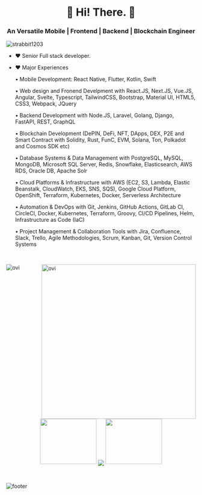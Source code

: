 <h1 align="center">👋 Hi! There. 👋</h1>
<h3 align="center">An Versatile Mobile | Frontend | Backend | Blockchain Engineer</h3>

<p align="left"> <img src="https://komarev.com/ghpvc/?username=strabbit1203&label=Profile%20views&color=0e75b6&style=flat" alt="strabbit1203" /> </p>

- ❤ Senior Full stack developer.

- ❤ Major Experiences

    • Mobile Development: React Native, Flutter, Kotlin, Swift

    • Web design and Fronend Develpment with React.JS, Next.JS, Vue.JS, Angular, Svelte, Typescript, TailwindCSS, Bootstrap, Material UI, HTML5, CSS3, Webpack, JQuery
  
    • Backend Development with Node.JS, Laravel, Golang, Django, FastAPI, REST, GraphQL

    • Blockchain Development (DePIN, DeFi, NFT, DApps, DEX, P2E and Smart Contract with Solidity, Rust, FunC, EVM, Solana, Ton, Polkadot and Cosmos SDK etc)

    • Database Systems & Data Management with PostgreSQL, MySQL, MongoDB, Microsoft SQL Server, Redis, Snowflake, Elasticsearch, AWS RDS, Oracle DB, Apache Solr

    • Cloud Platforms & Infrastructure with AWS (EC2, S3, Lambda, Elastic Beanstalk, CloudWatch, EKS, SNS, SQS), Google Cloud Platform, OpenShift, Terraform, Kubernetes, Docker, Serverless Architecture
  
    • Automation & DevOps with Git, Jenkins, GitHub Actions, GitLab CI, CircleCI, Docker, Kubernetes, Terraform, Groovy, CI/CD Pipelines, Helm, Infrastructure as Code (IaC)

    • Project Management & Collaboration Tools with Jira, Confluence, Slack, Trello, Agile Methodologies, Scrum, Kanban, Git, Version Control Systems

<br>
<p align="center">
<p><img align="left" src="https://github-readme-stats-eight-ruby-89.vercel.app/api/top-langs?username=strabbit1203&show_icons=true&locale=en&layout=compact&theme=chartreuse-dark&include_all_commits=true&count_private=true" alt="ovi" /></p>
<p>&nbsp;<img align="right" src="https://github-readme-stats-eight-ruby-89.vercel.app/api?username=strabbit1203&show_icons=true&locale=en&theme=chartreuse-dark&include_all_commits=true&count_private=true" alt="ovi" width="410" /></p>
<br><br><br><br><br><br><br><br><br>



<p align="center">
  <a>
    <img height="120" width="150" src="https://github.com/V0410/V0410/blob/main/left.png">
    <img align="center" src="https://github-readme-streak-stats.herokuapp.com/?user=strabbit1203&theme=dark"/>
    <img height="120" width="150" src="https://github.com/V0410/V0410/blob/main/right.png">
  </a>
</p>

<br>

![footer](https://github.com/V0410/V0410/blob/main/footer.jpg)
